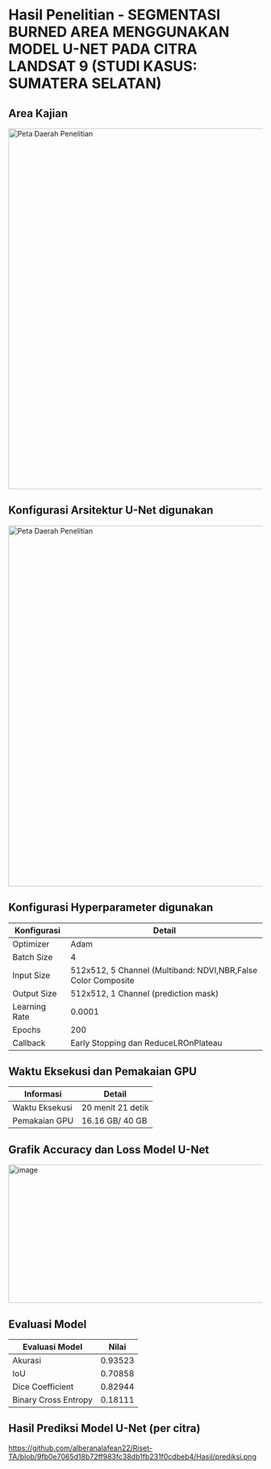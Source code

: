 

# Hasil Penelitian - SEGMENTASI BURNED AREA MENGGUNAKAN MODEL U-NET PADA CITRA LANDSAT 9 (STUDI KASUS: SUMATERA SELATAN)

## Area Kajian
<img src="https://github.com/user-attachments/assets/39aac020-3ba3-41be-8a6a-6f03d7318871" alt="Peta Daerah Penelitian" width="715"/>



## Konfigurasi Arsitektur U-Net digunakan
<img src="https://github.com/user-attachments/assets/a0d76507-e39e-41e0-b9f5-b8ea56f858f7" alt="Peta Daerah Penelitian" width="715"/>

## Konfigurasi Hyperparameter digunakan
|   Konfigurasi        |   Detail                                                        |
|----------------------|-----------------------------------------------------------------|
|   Optimizer          |   Adam                                                          |
|   Batch Size         |   4                                                             |
|   Input Size         |   512x512, 5 Channel (Multiband: NDVI,NBR,False Color Composite |
|   Output Size        |   512x512, 1 Channel (prediction mask)                          |
|   Learning Rate      |   0.0001                                                        |
|   Epochs             |   200                                                           |
|   Callback           |   Early Stopping dan ReduceLROnPlateau                          |



## Waktu Eksekusi dan Pemakaian GPU

|   Informasi         |   Detail                    |
|---------------------|-----------------------------|
|   Waktu Eksekusi    |   20 menit 21 detik         |
|   Pemakaian GPU     |   16.16 GB/ 40 GB           |


## Grafik Accuracy dan Loss Model U-Net
<img width="842" height="274" alt="image" src="https://github.com/user-attachments/assets/4f239ae6-862b-4f06-aee4-761395a08e69" />

## Evaluasi Model

|   Evaluasi Model     |   Nilai    |
|----------------------|------------|
| Akurasi              | 0.93523    |
| IoU                  | 0.70858    |
| Dice Coefficient     | 0.82944    |
| Binary Cross Entropy | 0.18111    |



## Hasil Prediksi Model U-Net (per citra)
https://github.com/alberanalafean22/Riset-TA/blob/9fb0e7065d18b72ff983fc38db1fb231f0cdbeb4/Hasil/prediksi.png 


